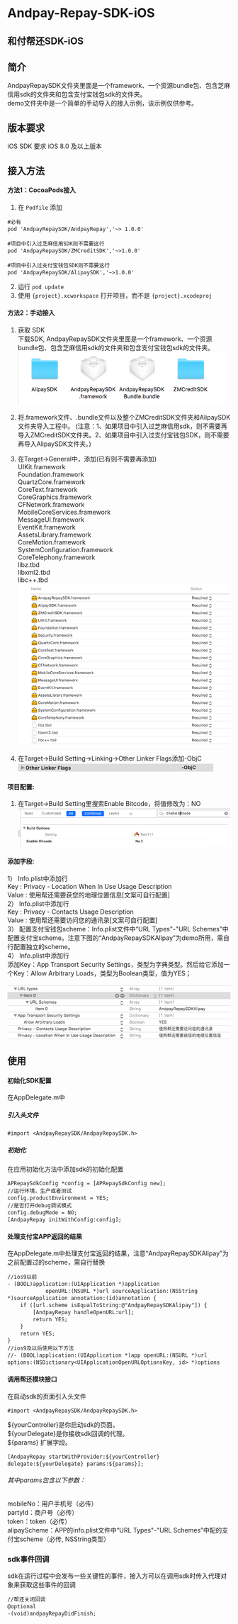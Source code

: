 Andpay-Repay-SDK-iOS
===================
和付帮还SDK-iOS
-------------------
## 简介
AndpayRepaySDK文件夹里面是一个framework、一个资源bundle包、包含芝麻信用sdk的文件夹和包含支付宝钱包sdk的文件夹。<br/>
demo文件夹中是一个简单的手动导入的接入示例，该示例仅供参考。

## 版本要求
iOS SDK 要求 iOS 8.0 及以上版本

## 接入方法
#### 方法1：CocoaPods接入
1. 在 `Podfile` 添加

```
#必有
pod 'AndpayRepaySDK/AndpayRepay','~> 1.0.0'

#项目中引入过芝麻信用SDK则不需要这行
pod 'AndpayRepaySDK/ZMCreditSDK','~>1.0.0'

#项目中引入过支付宝钱包SDK则不需要这行
pod 'AndpayRepaySDK/AlipaySDK','~>1.0.0'
```

2. 运行 `pod update`
3. 使用 `{project}.xcworkspace` 打开项目，而不是 `{project}.xcodeproj`


#### 方法2：手动接入
1. 获取 SDK<br/>
下载SDK, AndpayRepaySDK文件夹里面是一个framework、一个资源bundle包、包含芝麻信用sdk的文件夹和包含支付宝钱包sdk的文件夹。<br/>
![](https://github.com/Andpay/Andpay-Repay-SDK-iOS/raw/master/img/sdkDir.png)

2. 将.framework文件、.bundle文件以及整个ZMCreditSDK文件夹和AlipaySDK文件夹导入工程中。
(注意：1、如果项目中引入过芝麻信用sdk，则不需要再导入ZMCreditSDK文件夹。2、如果项目中引入过支付宝钱包SDK，则不需要再导入AlipaySDK文件夹。)<br/>

3. 在Target->General中，添加(已有则不需要再添加)<br/>
UIKit.framework<br/>
Foundation.framework<br/>
QuartzCore.framework<br/>
CoreText.framework<br/>
CoreGraphics.framework<br/>
CFNetwork.framework<br/>
MobileCoreServices.framework<br/>
MessageUI.framework<br/>
EventKit.framework<br/>
AssetsLibrary.framework<br/>
CoreMotion.framework<br/>
SystemConfiguration.framework<br/>
CoreTelephony.framework<br/>
libz.tbd<br/>
libxml2.tbd<br/>
libc++.tbd<br/>
![](https://github.com/Andpay/Andpay-Repay-SDK-iOS/raw/master/img/dependencyFrameworks.png)

4. 在Target->Build Setting->Linking->Other Linker Flags添加-ObjC<br/>
![](https://github.com/Andpay/Andpay-Repay-SDK-iOS/raw/master/img/otherLinkerFlags.png)


#### 项目配置:
1. 在Target->Build Setting里搜索Enable Bitcode，将值修改为：NO<br/>
![](https://github.com/Andpay/Andpay-Repay-SDK-iOS/raw/master/img/bitcode.png)


#### 添加字段:
1） Info.plist中添加行<br/>
   Key : Privacy - Location When In Use Usage Description<br/>
   Value : 使用帮还需要获您的地理位置信息[文案可自行配置]<br />
2） Info.plist中添加行<br/>
	Key : Privacy - Contacts Usage Description<br/>
	Value : 使用帮还需要访问您的通讯录[文案可自行配置]<br/>
3） 配置支付宝钱包scheme：Info.plist文件中“URL Types"-"URL Schemes”中配置支付宝scheme。注意下图的“AndpayRepaySDKAlipay”为demo所用，需自行配置独立的scheme。<br/>	
4） Info.plist中添加行<br/>
	添加Key：App Transport Security Settings，类型为字典类型。然后给它添加一个Key：Allow Arbitrary Loads，类型为Boolean类型，值为YES；<br/>
	<br/>
![](https://github.com/Andpay/Andpay-Repay-SDK-iOS/raw/master/img/infoPlist.png)

## 使用
#### 初始化SDK配置

在AppDelegate.m中<br/>

##### 引入头文件

```
#import <AndpayRepaySDK/AndpayRepaySDK.h>
```

##### 初始化
在应用初始化方法中添加sdk的初始化配置

```
APRepaySdkConfig *config = [APRepaySdkConfig new];
//运行环境，生产或者测试
config.productEnvironment = YES;
//是否打开debug调试模式
config.debugMode = NO;
[AndpayRepay initWithConfig:config];
```

#### 处理支付宝APP返回的结果
在AppDelegate.m中处理支付宝返回的结果，注意“AndpayRepaySDKAlipay”为之前配置过的scheme，需自行替换<br/>

```
//ios9以前
- (BOOL)application:(UIApplication *)application
            openURL:(NSURL *)url sourceApplication:(NSString *)sourceApplication annotation:(id)annotation {
    if ([url.scheme isEqualToString:@"AndpayRepaySDKAlipay"]) {
        [AndpayRepay handleOpenURL:url];
        return YES;
    }
    return YES;
}
//ios9及以后使用以下方法
//- (BOOL)application:(UIApplication *)app openURL:(NSURL *)url options:(NSDictionary<UIApplicationOpenURLOptionsKey, id> *)options

```

#### 调用帮还模块接口<br/>
在启动sdk的页面引入头文件

```
#import <AndpayRepaySDK/AndpayRepaySDK.h>
```
${yourController}是你启动sdk的页面。<br/>
${yourDelegate}是你接收sdk回调的代理。<br/>
${params} 扩展字段。<br/>

```
[AndpayRepay startWithProvider:${yourController} delegate:${yourDelegate} params:${params}];
```

###### 其中params包含以下参数：<br/>
mobileNo：用户手机号（必传） <br/>
partyId：商户号（必传）<br/>
token：token（必传）<br/>
alipayScheme：APP的info.plist文件中“URL Types"-"URL Schemes”中配的支付宝scheme（必传, NSString类型）<br/>


	
### sdk事件回调
sdk在运行过程中会发布一些关键性的事件，接入方可以在调用sdk时传入代理对象来获取这些事件的回调<br/>

```
//帮还关闭回调
@optional
-(void)andpayRepayDidFinish;

```




